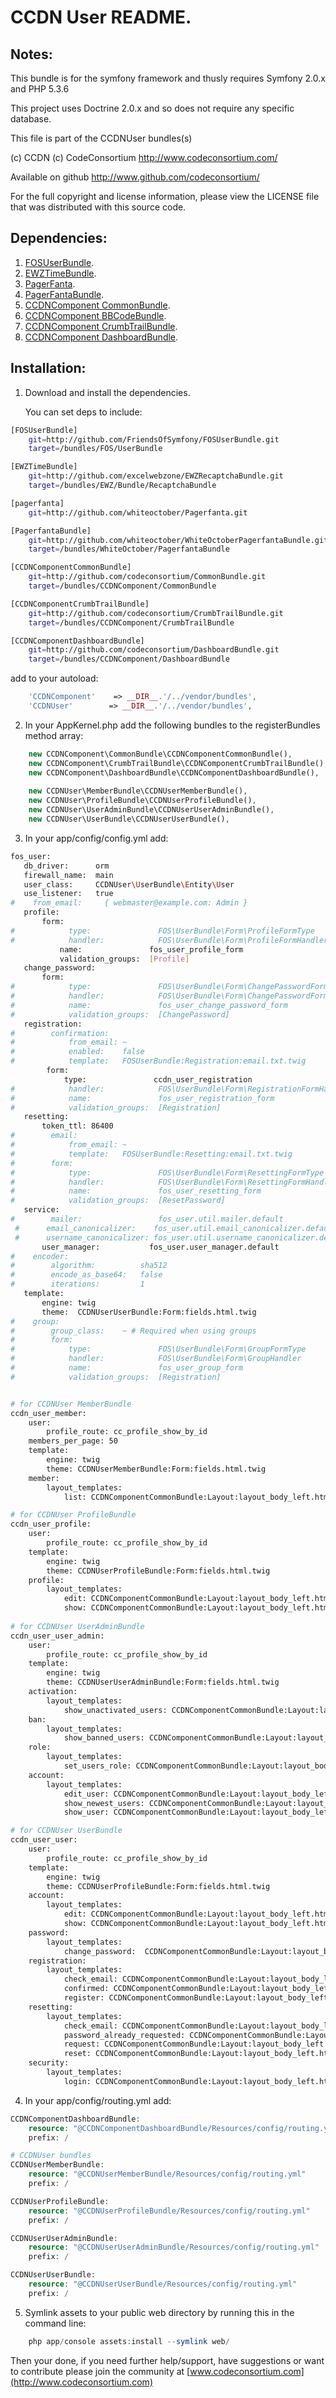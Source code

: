 CCDN User README.
==================


Notes:  
------
  
This bundle is for the symfony framework and thusly requires Symfony 2.0.x and PHP 5.3.6
  
This project uses Doctrine 2.0.x and so does not require any specific database.
  

This file is part of the CCDNUser bundles(s)

(c) CCDN (c) CodeConsortium <http://www.codeconsortium.com/> 

Available on github <http://www.github.com/codeconsortium/>

For the full copyright and license information, please view the LICENSE
file that was distributed with this source code.


Dependencies:
-------------

1. [FOSUserBundle](http://github.com/FriendsOfSymfony/FOSUserBundle).
2. [EWZTimeBundle](http://github.com/excelwebzone/EWZRecaptchaBundle).
3. [PagerFanta](https://github.com/whiteoctober/Pagerfanta).
4. [PagerFantaBundle](http://github.com/whiteoctober/WhiteOctoberPagerfantaBundle).
5. [CCDNComponent CommonBundle](https://github.com/codeconsortium/CommonBundle).
6. [CCDNComponent BBCodeBundle](https://github.com/codeconsortium/BBCodeBundle).
7. [CCDNComponent CrumbTrailBundle](https://github.com/codeconsortium/CrumbTrailBundle).
8. [CCDNComponent DashboardBundle](https://github.com/codeconsortium/DashboardBundle).


Installation:
-------------

1) Download and install the dependencies.

   You can set deps to include:

```sh
[FOSUserBundle]
    git=http://github.com/FriendsOfSymfony/FOSUserBundle.git
    target=/bundles/FOS/UserBundle

[EWZTimeBundle]
    git=http://github.com/excelwebzone/EWZRecaptchaBundle.git
    target=/bundles/EWZ/Bundle/RecaptchaBundle

[pagerfanta]
    git=http://github.com/whiteoctober/Pagerfanta.git

[PagerfantaBundle]
    git=http://github.com/whiteoctober/WhiteOctoberPagerfantaBundle.git
    target=/bundles/WhiteOctober/PagerfantaBundle

[CCDNComponentCommonBundle]
    git=http://github.com/codeconsortium/CommonBundle.git
    target=/bundles/CCDNComponent/CommonBundle

[CCDNComponentCrumbTrailBundle]
    git=http://github.com/codeconsortium/CrumbTrailBundle.git
    target=/bundles/CCDNComponent/CrumbTrailBundle

[CCDNComponentDashboardBundle]
    git=http://github.com/codeconsortium/DashboardBundle.git
    target=/bundles/CCDNComponent/DashboardBundle
```
add to your autoload:

```php
    'CCDNComponent'    => __DIR__.'/../vendor/bundles',
    'CCDNUser'        => __DIR__.'/../vendor/bundles',
```

2) In your AppKernel.php add the following bundles to the registerBundles method array:  

```php
	new CCDNComponent\CommonBundle\CCDNComponentCommonBundle(),
	new CCDNComponent\CrumbTrailBundle\CCDNComponentCrumbTrailBundle(),
	new CCDNComponent\DashboardBundle\CCDNComponentDashboardBundle(),
	
    new CCDNUser\MemberBundle\CCDNUserMemberBundle(),    
    new CCDNUser\ProfileBundle\CCDNUserProfileBundle(),    
    new CCDNUser\UserAdminBundle\CCDNUserUserAdminBundle(),    
    new CCDNUser\UserBundle\CCDNUserUserBundle(),    
``` 

3) In your app/config/config.yml add:    

```sh
fos_user:
   db_driver:      orm
   firewall_name:  main
   user_class:     CCDNUser\UserBundle\Entity\User
   use_listener:   true
#    from_email:     { webmaster@example.com: Admin }
   profile:
       form:
#            type:               FOS\UserBundle\Form\ProfileFormType
#            handler:            FOS\UserBundle\Form\ProfileFormHandler
           name:               fos_user_profile_form
           validation_groups:  [Profile]
   change_password:
       form:
#            type:               FOS\UserBundle\Form\ChangePasswordFormType
#            handler:            FOS\UserBundle\Form\ChangePasswordFormHandler
#            name:               fos_user_change_password_form
#            validation_groups:  [ChangePassword]
   registration:
#        confirmation:
#            from_email: ~
#            enabled:    false
#            template:   FOSUserBundle:Registration:email.txt.twig
        form:
            type:               ccdn_user_registration
#            handler:            FOS\UserBundle\Form\RegistrationFormHandler
#            name:               fos_user_registration_form
#            validation_groups:  [Registration]
   resetting:
       token_ttl: 86400
#        email:
#            from_email: ~
#            template:   FOSUserBundle:Resetting:email.txt.twig
#        form:
#            type:               FOS\UserBundle\Form\ResettingFormType
#            handler:            FOS\UserBundle\Form\ResettingFormHandler
#            name:               fos_user_resetting_form
#            validation_groups:  [ResetPassword]
   service:
#        mailer:                 fos_user.util.mailer.default
 #      email_canonicalizer:    fos_user.util.email_canonicalizer.default
 #      username_canonicalizer: fos_user.util.username_canonicalizer.default
       user_manager:           fos_user.user_manager.default
#    encoder:
#        algorithm:          sha512
#        encode_as_base64:   false
#        iterations:         1
   template:
       engine: twig
       theme:  CCDNUserUserBundle:Form:fields.html.twig
#    group:
#        group_class:    ~ # Required when using groups
#        form:
#            type:               FOS\UserBundle\Form\GroupFormType
#            handler:            FOS\UserBundle\Form\GroupHandler
#            name:               fos_user_group_form
#            validation_groups:  [Registration]


# for CCDNUser MemberBundle    
ccdn_user_member:
    user:
        profile_route: cc_profile_show_by_id 
    members_per_page: 50       
    template:
        engine: twig
        theme: CCDNUserMemberBundle:Form:fields.html.twig
    member:
        layout_templates:
            list: CCDNComponentCommonBundle:Layout:layout_body_left.html.twig

# for CCDNUser ProfileBundle
ccdn_user_profile:
    user:
        profile_route: cc_profile_show_by_id 
    template:
        engine: twig
        theme: CCDNUserProfileBundle:Form:fields.html.twig
    profile:
        layout_templates:
            edit: CCDNComponentCommonBundle:Layout:layout_body_left.html.twig
            show: CCDNComponentCommonBundle:Layout:layout_body_left.html.twig
         
# for CCDNUser UserAdminBundle   
ccdn_user_user_admin:
    user:
        profile_route: cc_profile_show_by_id 
    template:
        engine: twig
        theme: CCDNUserUserAdminBundle:Form:fields.html.twig
    activation:
        layout_templates:
            show_unactivated_users: CCDNComponentCommonBundle:Layout:layout_body_left.html.twig
    ban:
        layout_templates:
            show_banned_users: CCDNComponentCommonBundle:Layout:layout_body_left.html.twig
    role:
        layout_templates:
            set_users_role: CCDNComponentCommonBundle:Layout:layout_body_left.html.twig
    account:
        layout_templates:
            edit_user: CCDNComponentCommonBundle:Layout:layout_body_left.html.twig
            show_newest_users: CCDNComponentCommonBundle:Layout:layout_body_left.html.twig
            show_user: CCDNComponentCommonBundle:Layout:layout_body_left.html.twig

# for CCDNUser UserBundle   
ccdn_user_user:
    user:
        profile_route: cc_profile_show_by_id 
    template:
        engine: twig
        theme: CCDNUserProfileBundle:Form:fields.html.twig
    account:
        layout_templates:
            edit: CCDNComponentCommonBundle:Layout:layout_body_left.html.twig
            show: CCDNComponentCommonBundle:Layout:layout_body_left.html.twig     
    password:
        layout_templates:
            change_password:  CCDNComponentCommonBundle:Layout:layout_body_left.html.twig
    registration:
        layout_templates:
            check_email: CCDNComponentCommonBundle:Layout:layout_body_left.html.twig
            confirmed: CCDNComponentCommonBundle:Layout:layout_body_left.html.twig
            register: CCDNComponentCommonBundle:Layout:layout_body_left.html.twig
    resetting:
        layout_templates:
            check_email: CCDNComponentCommonBundle:Layout:layout_body_left.html.twig
            password_already_requested: CCDNComponentCommonBundle:Layout:layout_body_left.html.twig
            request: CCDNComponentCommonBundle:Layout:layout_body_left.html.twig
            reset: CCDNComponentCommonBundle:Layout:layout_body_left.html.twig
    security:
        layout_templates:
            login: CCDNComponentCommonBundle:Layout:layout_body_left.html.twig

```   

4) In your app/config/routing.yml add:  

```php
CCDNComponentDashboardBundle:
    resource: "@CCDNComponentDashboardBundle/Resources/config/routing.yml"
    prefix: /

# CCDNUser bundles
CCDNUserMemberBundle:
    resource: "@CCDNUserMemberBundle/Resources/config/routing.yml"
    prefix: /

CCDNUserProfileBundle:
    resource: "@CCDNUserProfileBundle/Resources/config/routing.yml"
    prefix: /

CCDNUserUserAdminBundle:
    resource: "@CCDNUserUserAdminBundle/Resources/config/routing.yml"
    prefix: /

CCDNUserUserBundle:
    resource: "@CCDNUserUserBundle/Resources/config/routing.yml"
    prefix: /
```

5) Symlink assets to your public web directory by running this in the command line:

```php
    php app/console assets:install --symlink web/
```

Then your done, if you need further help/support, have suggestions or want to contribute please join the community at [www.codeconsortium.com](http://www.codeconsortium.com)
